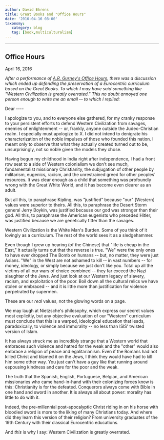 ```yaml
---
author: David Ehrens
title: Great Books and "Office Hours"
date: '2016-04-16 08:00'
taxonomy:
   category: blog
   tag: [book,multiculturalism]
---
```

---

## Office Hours	

April 16, 2016

*After a performance of [A.R. Gurney's Office Hours](http://www.dramatists.com/cgi-bin/db/single.asp?key=4271), there was a discussion which ended up defending the preservation of a Eurocentric curriculum based on the Great Books. To which I may have said something like "Western Civilization is greatly overrated." This no doubt annoyed one person enough to write me an email -- to which I replied:*

Dear ---- 

I apologize to you, and to everyone else gathered, for my cranky response to your persistent efforts to defend Western Civilization from savages, enemies of enlightenment -- or, frankly, anyone outside the Judeo-Christian realm. I especially must apologize to X. I did not intend to denigrate his characterization of the noble impulses of those who founded this nation. I meant only to observe that what they actually created turned out to be, unsurprisingly, not so noble given the models they chose.

Having begun my childhood in India right after independence, I had a front row seat to a side of Western colonialism we don't see much, fundamentalist missionary Christianity, the subjugation of other people by militarism, eugenics, racism, and the unrestrained greed for other peoples' resources. It was clear enough as a child that something was profoundly wrong with the Great White World, and it has become even clearer as an adult.

But all this, to paraphrase Kipling, was "justified" because "our" [Western] values were superior to theirs. All this, to paraphrase the Desert Storm general Jerry Boykin, was justified because our god was stronger than their god. All this, to paraphrase the American eugenists who preceded Hitler, was justified because we are genetically fitter than the savages.

Western Civilization is the White Man's Burden. Some of you think of it lovingly as a curriculum. The rest of the world sees it as a sledgehammer.

Even though I grew up hearing (of the Chinese) that "life is cheap in the East," it actually turns out that the reverse is true. "We" were the only ones to have ever dropped The Bomb on humans -- but, no matter, they were just Asians. "We" in the West are not ashamed to kill -- in vast numbers -- for money, ideology, or simply because we just don't like you. Total up all the victims of all our wars of choice combined -- they far exceed the Nazi slaughter of the Jews. And just look at our Western legacy of slavery, racism, and exploitation of the poor. Boil down all the cultural relics we have stolen or embraced -- and it is little more than justification for violence perpetrated by supermen.

These are our *real* values, not the glowing words on a page.

We may laugh at Nietzsche's philosophy, which express our secret values most explicitly, but any objective evaluation of our "Western" curriculum must conclude that this is a warped, ideological education that leads, paradoxically, to violence and immorality -- no less than ISIS' twisted version of Islam.

It has always struck me as incredibly strange that a Western world that embraces such violence and hatred for the weak and the "other" would also embrace a religion of peace and egalitarianism. Even if the Romans had not killed Christ and blamed it on the Jews, I think they would have had to kill him some other way. You just can't have a guy like that running around espousing kindness and care for the poor and the weak.

The truth that the Spanish, English, Portuguese, Belgian, and American missionaries who came hand-in-hand with their colonizing forces know is this: Christianity is for the defeated. Conquerors always come with Bible in one hand and sword in another. It is always all about power: morality has little to do with it.

Indeed, the pre-millennial post-apocalyptic Christ riding in on his horse with bloodied sword is more to the liking of many Christians today. And where did they learn this version of their religion? From university graduates of the 19th Century with their classical Eurocentric educations.

And *this* is why I say: Western Civilization is greatly overrated.




